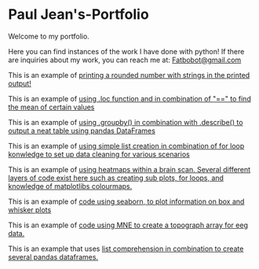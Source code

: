 # Paul Jean's-Portfolio

Welcome to my portfolio.

Here you can find instances of the work I have done with python!
If there are inquiries about my work, you can reach me at: [Fatbobot@gmail.com](mail:to:fatbobot@gmail.com)

This is an example of [printing a rounded number with strings in the printed output!](portfolio1.md)

This is an example of [using .loc function and in combination of "==" to find the mean of certain values](portfolio2.md)

This is an example of [using .groupby() in combination with .describe() to output a neat table using pandas DataFrames](portfolio3.md)

This is an example of [using simple list creation in combination of for loop konwledge to set up data cleaning for various scenarios](portfolio4.md)

This is an example of [using heatmaps within a brain scan. Several different layers of code exist here such as creating sub plots, for loops, and knowledge of matplotlibs colourmaps.](portfolio5.md)

This is an example of [code using seaborn, to plot information on box and whisker plots](portfolio6.md)

This is an example of [code using MNE to create a topograph array for eeg data.](porfolio7.md)

This is an example that uses [list comprehension in combination to create several pandas dataframes.](portfolio8.md)

